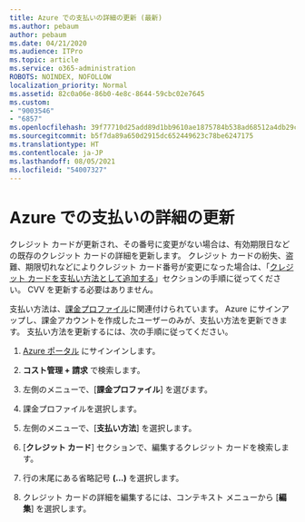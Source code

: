 ```yaml
---
title: Azure での支払いの詳細の更新 (最新)
ms.author: pebaum
author: pebaum
ms.date: 04/21/2020
ms.audience: ITPro
ms.topic: article
ms.service: o365-administration
ROBOTS: NOINDEX, NOFOLLOW
localization_priority: Normal
ms.assetid: 82c0a06e-86b0-4e8c-8644-59cbc02e7645
ms.custom:
- "9003546"
- "6857"
ms.openlocfilehash: 39f77710d25add89d1bb9610ae1875784b538ad68512a4db29c1388e53e0fd75
ms.sourcegitcommit: b5f7da89a650d2915dc652449623c78be6247175
ms.translationtype: HT
ms.contentlocale: ja-JP
ms.lasthandoff: 08/05/2021
ms.locfileid: "54007327"
---
```

# <a name="update-payment-details-in-azure"></a>Azure での支払いの詳細の更新

クレジット カードが更新され、その番号に変更がない場合は、有効期限日などの既存のクレジット カードの詳細を更新します。 クレジット カードの紛失、盗難、期限切れなどによりクレジット カード番号が変更になった場合は、「[クレジット カードを支払い方法として追加する](https://docs.microsoft.com/azure/cost-management-billing/manage/change-credit-card?WT.mc_id=Portal-Microsoft_Azure_Support#addcard)」セクションの手順に従ってください。 CVV を更新する必要はありません。

支払い方法は、[課金プロファイル](https://docs.microsoft.com/azure/billing/billing-how-to-change-credit-card?WT.mc_id=Portal-Microsoft_Azure_Support#change-payment-method-for-a-billing-profile)に関連付けられています。 Azure にサインアップし、課金アカウントを作成したユーザーのみが、支払い方法を更新できます。 支払い方法を更新するには、次の手順に従ってください。

1. [Azure ポータル](https://portal.azure.com/) にサインインします。

2. **コスト管理 + 請求** で検索します。

3. 左側のメニューで、[**課金プロファイル**] を選びます。

4. 課金プロファイルを選択します。

5. 左側のメニューで、[**支払い方法**] を選択します。

6. [**クレジット カード**] セクションで、編集するクレジット カードを検索します。
7. 行の末尾にある省略記号 **(...)** を選択します。

8. クレジット カードの詳細を編集するには、コンテキスト メニューから [**編集**] を選択します。
